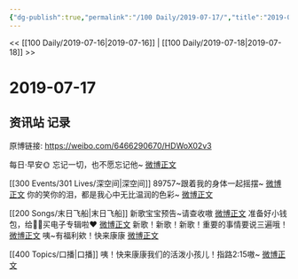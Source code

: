 ```yaml
---
{"dg-publish":true,"permalink":"/100 Daily/2019-07-17/","title":"2019-07-17","created":"2023-03-27T15:23:20.779+08:00","updated":"2023-03-27T15:24:35.263+08:00"}
---
```



<< [[100 Daily/2019-07-16\|2019-07-16]] | [[100 Daily/2019-07-18\|2019-07-18]] >>

# 2019-07-17

## 资讯站 记录

原博链接: https://weibo.com/6466290670/HDWoX02v3

每日·早安🌞
忘记一切，也不愿忘记他~
[微博正文](https://m.weibo.cn/6466290670/4394937610827979)

[[300 Events/301 Lives/深空间\|深空间]]
89757~跟着我的身体一起摇摆~
[微博正文](https://m.weibo.cn/6466290670/4394976961970223)
你的笑你的泪，都是我心中无比温润的色彩~
[微博正文](https://m.weibo.cn/6466290670/4395130485881902)

[[200 Songs/末日飞船\|末日飞船]]
新歌宝宝预告~请查收嗷
[微博正文](https://m.weibo.cn/6466290670/4395048240317712)
准备好小钱包，给🌟🌟买电子专辑啦❤️
[微博正文](https://m.weibo.cn/6466290670/4395079760663782)
新歌！新歌！新歌！重要的事情要说三遍哦！
[微博正文](https://m.weibo.cn/6466290670/4395096856519557)
咦~有福利欸！快来康康
[微博正文](https://m.weibo.cn/6466290670/4395110684847758)

[[400 Topics/口播\|口播]]
咦！快来康康我们的活泼小孩儿！指路2:15嗷~
[微博正文](https://m.weibo.cn/6466290670/4395149323178840)
